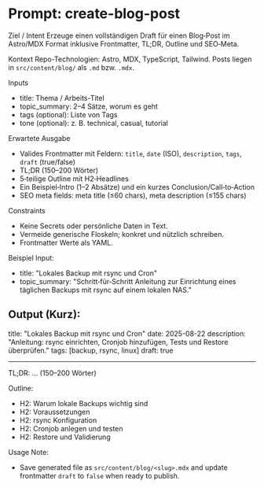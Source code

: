 # Prompt: create-blog-post

Ziel / Intent Erzeuge einen vollständigen Draft für einen Blog‑Post im Astro/MDX Format inklusive
Frontmatter, TL;DR, Outline und SEO‑Meta.

Kontext Repo-Technologien: Astro, MDX, TypeScript, Tailwind. Posts liegen in `src/content/blog/` als
`.md` bzw. `.mdx`.

Inputs

- title: Thema / Arbeits-Titel
- topic_summary: 2–4 Sätze, worum es geht
- tags (optional): Liste von Tags
- tone (optional): z. B. technical, casual, tutorial

Erwartete Ausgabe

- Valides Frontmatter mit Feldern: `title`, `date` (ISO), `description`, `tags`, `draft`
  (true/false)
- TL;DR (150–200 Wörter)
- 5‑teilige Outline mit H2‑Headlines
- Ein Beispiel‑Intro (1–2 Absätze) und ein kurzes Conclusion/Call‑to‑Action
- SEO meta fields: meta title (≤60 chars), meta description (≤155 chars)

Constraints

- Keine Secrets oder persönliche Daten in Text.
- Vermeide generische Floskeln; konkret und nützlich schreiben.
- Frontmatter Werte als YAML.

Beispiel Input:

- title: "Lokales Backup mit rsync und Cron"
- topic_summary: "Schritt‑für‑Schritt Anleitung zur Einrichtung eines täglichen Backups mit rsync
  auf einem lokalen NAS."

## Output (Kurz):

title: "Lokales Backup mit rsync und Cron" date: 2025-08-22 description: "Anleitung: rsync
einrichten, Cronjob hinzufügen, Tests und Restore überprüfen." tags: [backup, rsync, linux] draft:
true

---

TL;DR: ... (150–200 Wörter)

Outline:

- H2: Warum lokale Backups wichtig sind
- H2: Voraussetzungen
- H2: rsync Konfiguration
- H2: Cronjob anlegen und testen
- H2: Restore und Validierung

Usage Note:

- Save generated file as `src/content/blog/<slug>.mdx` and update frontmatter `draft` to `false`
  when ready to publish.
